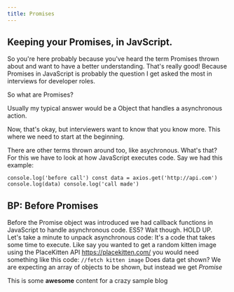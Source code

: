 ```yaml
---
title: Promises
---
```


## Keeping your Promises, in JavScript. 

So you're here probably because you've heard the term Promises thrown about and want to have a better understanding. That's really good! Because Promises in JavaScript is probably the question I get asked the most in interviews for developer roles. 

So what are Promises?

Usually my typical answer would be a Object that handles a asynchronous action. 

Now, that's okay, but interviewers want to know that you know more. This where we need to start at the beginning. 

There are other terms thrown around too, like asychronous. What's that? For this we have to look at how JavaScript executes code. Say we had this example:

`
console.log('before call')
const data = axios.get('http://api.com')
console.log(data)
console.log('call made')
`

## BP: Before Promises
Before the Promise object was introduced we had callback functions in JavaScript to handle asynchronous code. ES5? Wait though. HOLD UP. <insert gif here>
Let's take a minute to unpack asynchronous code: It's a code that takes some time to execute. Like say you wanted to get a random kitten image using the PlaceKitten API https://placekitten.com/ you would need something like this code:
`
//fetch kitten image
`
Does data get shown? We are expecting an array of objects to be shown, but instead we get *Promise*


This is some **awesome** content for a crazy sample blog